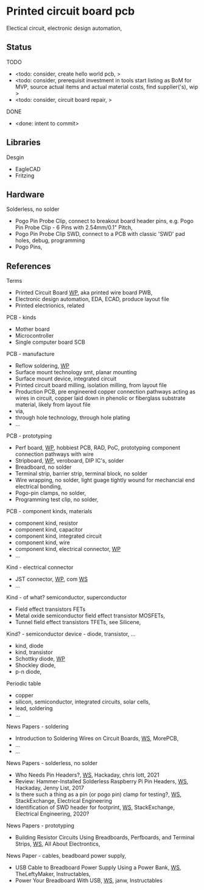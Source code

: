 # Printed circuit board pcb

Electical circuit, electronic design automation, 

## Status

TODO
* <todo: consider, create hello world pcb, >
* <todo: consider, prerequisit investment in tools start listing as BoM for MVP, source actual items and actual material costs, find supplier('s), wip >
* <todo: consider, circuit board repair, >

DONE
* <done: intent to commit>

## Libraries

Desgin
* EagleCAD
* Fritzing

## Hardware

Solderless, no solder
* Pogo Pin Probe Clip, connect to breakout board header pins, e.g. Pogo Pin Probe Clip - 6 Pins with 2.54mm/0.1" Pitch, 
* Pogo Pin Probe Clip SWD, connect to a PCB with classic 'SWD' pad holes, debug, programming
* Pogo Pins,  

## References

Terms
* Printed Circuit Board [WP](https://en.wikipedia.org/wiki/Printed_circuit_board), aka printed wire board PWB, 
* Electronic design automation, EDA, ECAD, produce layout file
* Printed electrionics, related

PCB - kinds
* Mother board
* Microcontroller
* Single computer board SCB

PCB - manufacture
* Reflow soldering, [WP](https://en.wikipedia.org/wiki/Reflow_soldering)
* Surface mount technology smt, planar mounting
* Surface mount device, integrated circuit
* Printed circuit board milling, isolation milling, from layout file
* Production PCB, pre engineered copper connection pathways acting as wires in circuit, copper laid down in phenolic or fiberglass substrate material, likely from layout file
* via, 
* through hole technology, through hole plating
* ...

PCB - prototyping
* Perf board, [WP](https://en.wikipedia.org/wiki/Perfboard), hobbiest PCB, RAD, PoC, prototyping component connection pathways with wire
* Stripboard, [WP](https://en.wikipedia.org/wiki/Stripboard), veroboard, DIP IC's, solder
* Breadboard, no solder
* Terminal strip, barrier strip, terminal block, no solder
* Wire wrapping, no solder, light guage tightly wound for mechancial end electrical bonding, 
* Pogo-pin clamps, no solder, 
* Programming test clip, no solder, 

PCB - component kinds, materials
* component kind, resistor
* component kind, capacitor
* component kind, integrated circuit
* component kind, wire
* component kind, electrical connector, [WP](https://en.wikipedia.org/wiki/Electrical_connector)
* ...

Kind - electrical connector
* JST connector, [WP](https://en.wikipedia.org/wiki/JST_connector), com [WS](https://www.jst-mfg.com/product/)
* ...

Kind - of what? semiconductor, superconductor
* Field effect transistors FETs
* Metal oxide semiconductor field effect transistor MOSFETs, 
* Tunnel field effect transistors TFETs, see Silicene, 

Kind? - semiconductor device - diode, transistor, ...
* kind, diode
* kind, transistor
* Schottky diode, [WP](https://en.wikipedia.org/wiki/Schottky_diode)
* Shockley diode, 
* p-n diode, 

Periodic table
* copper
* silicon, semiconductor, integrated circuits, solar cells, 
* lead, soldering
* ...

News Papers - soldering
* Introduction to Soldering Wires on Circuit Boards, [WS](https://morepcb.com/how-to-solder-wire-on-circuit-board/), MorePCB, 
* ...
* ...

News Papers - solderless, no solder
* Who Needs Pin Headers?, [WS](https://hackaday.com/2021/08/12/who-needs-pin-headers/), Hackaday, chris lott, 2021
* Review: Hammer-Installed Solderless Raspberry Pi Pin Headers, [WS](https://hackaday.com/2017/01/16/review-hammer-installed-solderless-raspberry-pi-pin-headers/), Hackaday, Jenny List, 2017
* Is there such a thing as a pin (or pogo pin) clamp for testing?, [WS](https://electronics.stackexchange.com/questions/163550/is-there-such-a-thing-as-a-pin-or-pogo-pin-clamp-for-testing), StackExchange, Electrical Engineering
* Identification of SWD header for footprint, [WS](https://electronics.stackexchange.com/questions/491487/identification-of-swd-header-for-footprint), StackExchange, Electrical Engineering, 2020?

News Papers - prototyping
* Building Resistor Circuits Using Breadboards, Perfboards, and Terminal Strips, [WS](https://www.allaboutcircuits.com/textbook/direct-current/chpt-5/building-simple-resistor-circuits/), All About Electrontics, 

News Paper - cables, beadboard power supply, 
* USB Cable to Breadboard Power Supply Using a Power Bank, [WS](https://www.instructables.com/USB-Cable-to-Breadboard-Power-Supply-Using-a-Power/), TheLeftyMaker, Instructables, 
* Power Your Breadboard With USB, [WS](https://www.instructables.com/Power-your-breadboard-with-USB/), janw, Instructables

